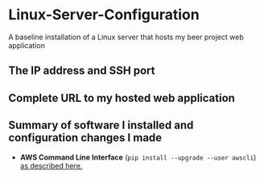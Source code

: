 # Linux-Server-Configuration
A baseline installation of a Linux server that hosts my beer project web application

## The IP address and SSH port

## Complete URL to my hosted web application

## Summary of software I installed and configuration changes I made
- **AWS Command Line Interface** (`pip install --upgrade --user awscli`) [as described here.](http://docs.aws.amazon.com/cli/latest/userguide/installing.html)

